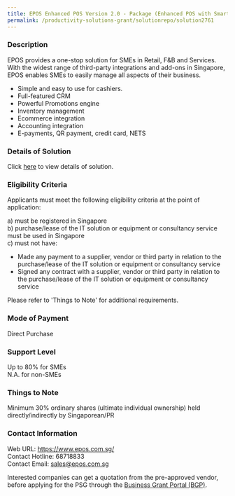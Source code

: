 ```yaml
---
title: EPOS Enhanced POS Version 2.0 - Package (Enhanced POS with Smart Inventory with Integration, Tablet)
permalink: /productivity-solutions-grant/solutionrepo/solution2761
---
```


### Description

EPOS provides a one-stop solution for SMEs in Retail, F&B and Services. With the widest range of third-party integrations and add-ons in Singapore, EPOS enables SMEs to easily manage all aspects of their business. 
- Simple and easy to use for cashiers. 
- Full-featured CRM
- Powerful Promotions engine
- Inventory management
- Ecommerce integration 
- Accounting integration 
- E-payments, QR payment, credit card, NETS

### Details of Solution

Click <a href='https://www.gobusiness.gov.sg/images/psg/Desensitised_EPOS_Annex_3_28_Apr_2022_Part_78.pdf' target='_blank' rel='noopener'>here</a> to view details of solution.

### Eligibility Criteria

Applicants must meet the following eligibility criteria at the point of application:

a) must be registered in Singapore <br>
b) purchase/lease of the IT solution or equipment or consultancy service must be used in Singapore <br>
c) must not have:
- Made any payment to a supplier, vendor or third party in relation to the purchase/lease of the IT solution or equipment or consultancy service
- Signed any contract with a supplier, vendor or third party in relation to the purchase/lease of the IT solution or equipment or consultancy service

Please refer to 'Things to Note' for additional requirements.

### Mode of Payment
Direct Purchase

### Support Level
Up to 80% for SMEs <br>
N.A. for non-SMEs

### Things to Note
 Minimum 30% ordinary shares (ultimate individual ownership) held directly/indirectly by Singaporean/PR

### Contact Information
Web URL: https://www.epos.com.sg/ <br>Contact Hotline: 68718833 <br>Contact Email: sales@epos.com.sg <br>

Interested companies can get a quotation from the pre-approved vendor, before applying for the PSG through the <a target='_blank' rel='noopener' href='https://www.businessgrants.gov.sg/'>Business Grant Portal (BGP)</a>.
